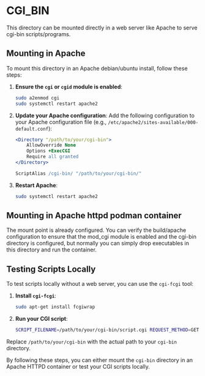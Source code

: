 # CGI_BIN

This directory can be mounted directly in a web server like Apache to serve
cgi-bin scripts/programs.

## Mounting in Apache

To mount this directory in an Apache debian/ubuntu install, follow these steps:

1. **Ensure the `cgi` or `cgid` module is enabled**:
   ```bash
   sudo a2enmod cgi
   sudo systemctl restart apache2
   ```

2. **Update your Apache configuration**: Add the following configuration to your
   Apache configuration file (e.g.,
   `/etc/apache2/sites-available/000-default.conf`):
   ```apache
   <Directory "/path/to/your/cgi-bin">
       AllowOverride None
       Options +ExecCGI
       Require all granted
   </Directory>

   ScriptAlias /cgi-bin/ "/path/to/your/cgi-bin/"
   ```

3. **Restart Apache**:
   ```bash
   sudo systemctl restart apache2
   ```

## Mounting in Apache httpd podman container

The mount point is already configured. You can verify the build/apache
configuration to ensure that the mod_cgi module is enabled and the cgi-bin
directory is configured, but normally you can simply drop executables in this
directory and run the container.

## Testing Scripts Locally

To test scripts locally without a web server, you can use the `cgi-fcgi` tool:

1. **Install `cgi-fcgi`**:
   ```bash
   sudo apt-get install fcgiwrap
   ```

2. **Run your CGI script**:
   ```bash
   SCRIPT_FILENAME=/path/to/your/cgi-bin/script.cgi REQUEST_METHOD=GET cgi-fcgi -bind -connect /var/run/fcgiwrap.socket
   ```

Replace `/path/to/your/cgi-bin` with the actual path to your `cgi-bin`
directory.

By following these steps, you can either mount the `cgi-bin` directory in an
Apache HTTPD container or test your CGI scripts locally.
